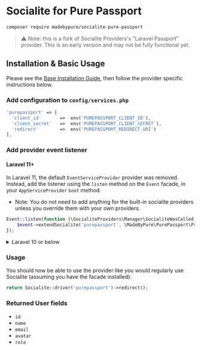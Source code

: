 # Socialite for Pure Passport

```bash
composer require madebypure/socialite-pure-passport
```
> ⚠️ Note: this is a fork of Socialite Providers's "Laravel Passport" provider. This is an early version and may not be
> fully functional yet.

## Installation & Basic Usage

Please see the [Base Installation Guide](https://socialiteproviders.com/usage/), then follow the provider specific instructions below.

### Add configuration to `config/services.php`

```php
'purepassport' => [    
  'client_id'       =>  env('PUREPASSPORT_CLIENT_ID'),  
  'client_secret'   =>  env('PUREPASSPORT_CLIENT_SECRET'),  
  'redirect'        =>  env('PUREPASSPORT_REDIRECT_URI')
],
```

### Add provider event listener

#### Laravel 11+

In Laravel 11, the default `EventServiceProvider` provider was removed. Instead, add the listener using the `listen` method on the `Event` facade, in your `AppServiceProvider` `boot` method.

* Note: You do not need to add anything for the built-in socialite providers unless you override them with your own providers.

```php
Event::listen(function (\SocialiteProviders\Manager\SocialiteWasCalled $event) {
    $event->extendSocialite('purepassport', \MadeByPure\PurePassport\Provider::class);
});
```
<details>
<summary>
Laravel 10 or below
</summary>
Configure the package's listener to listen for `SocialiteWasCalled` events.

Add the event to your `listen[]` array in `app/Providers/EventServiceProvider`. See the [Base Installation Guide](https://socialiteproviders.com/usage/) for detailed instructions.

```php
protected $listen = [
    \SocialiteProviders\Manager\SocialiteWasCalled::class => [
        // ... other providers
        \MadeByPure\PurePassport\PurePassportExtendSocialite::class.'@handle',
    ],
];
```
</details>

### Usage

You should now be able to use the provider like you would regularly use Socialite (assuming you have the facade installed):

```php
return Socialite::driver('purepassport')->redirect();
```

### Returned User fields

- ``id``
- ``name``
- ``email``
- ``avatar``
- ``role``
